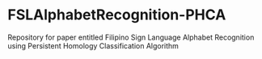 # FSLAlphabetRecognition-PHCA
Repository for paper entitled Filipino Sign Language Alphabet Recognition using Persistent Homology Classification Algorithm
